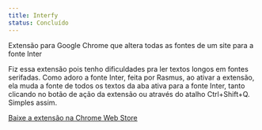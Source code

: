 ```yaml
---
title: Interfy
status: Concluído
---
```

Extensão para Google Chrome que altera todas as fontes de um site para a fonte Inter
<!--more-->
Fiz essa extensão pois tenho dificuldades pra ler textos longos em fontes serifadas. Como adoro a fonte Inter, feita por Rasmus, ao ativar a extensão, ela muda a fonte de todos os textos da aba ativa para a fonte Inter, tanto clicando no botão de ação da extensão ou através do atalho Ctrl+Shift+Q. Simples assim.

[Baixe a extensão na Chrome Web Store](https://chrome.google.com/webstore/detail/interfy/fpolmkblnhilenloncdclcfjmabnkgna?hl=pt-BR)